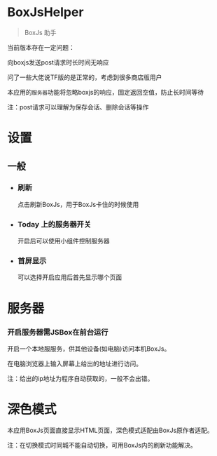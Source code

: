 # BoxJsHelper

> BoxJs 助手

当前版本存在一定问题：

向boxjs发送post请求时长时间无响应

问了一些大佬说TF版的是正常的，考虑到很多商店版用户

本应用的`服务器`功能将忽略boxjs的响应，固定返回空值，防止长时间等待

注：post请求可以理解为保存会话、删除会话等操作

# 设置

## 一般

- ### 刷新

    点击刷新BoxJs，用于BoxJs卡住的时候使用

- ### Today 上的服务器开关

    开启后可以使用小组件控制服务器

- ### 首屏显示

    可以选择开启应用后首先显示哪个页面

# 服务器

### 开启服务器需JSBox在前台运行

开启一个本地服服务，供其他设备(如电脑)访问本机BoxJs。

在电脑浏览器上输入屏幕上给出的地址进行访问。

注：给出的ip地址为程序自动获取的，一般不会出错。

# 深色模式

本应用BoxJs页面直接显示HTML页面，深色模式适配由BoxJs原作者适配。

注：在切换模式时同城不能自动切换，可用BoxJs内的刷新功能解决。